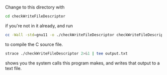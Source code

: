 Change to this directory with

```sh
cd checkWriteFileDescriptor
```

if you're not in it already, and run

```sh
cc -Wall -std=gnu11 -o ./checkWriteFileDescriptor checkWriteFileDescriptor.c
```

to compile the C source file.

```sh
strace ./checkWriteFileDescriptor 2>&1 | tee output.txt
```

shows you the system calls this program makes, and writes that output to a text file.
